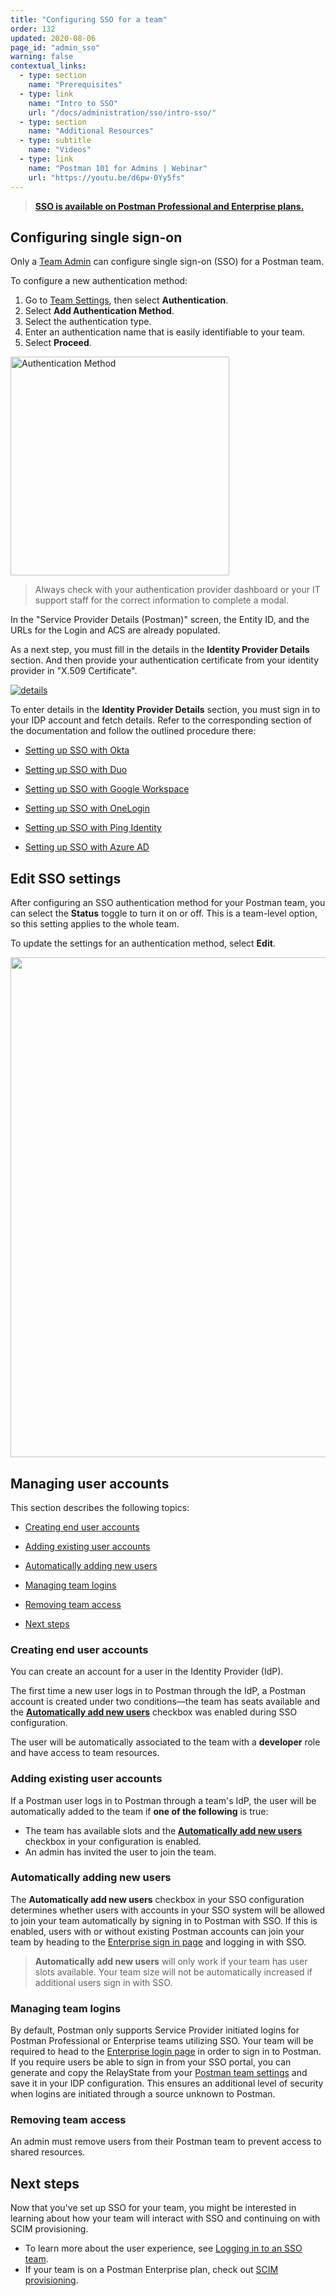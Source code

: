 ```yaml
---
title: "Configuring SSO for a team"
order: 132
updated: 2020-08-06
page_id: "admin_sso"
warning: false
contextual_links:
  - type: section
    name: "Prerequisites"
  - type: link
    name: "Intro to SSO"
    url: "/docs/administration/sso/intro-sso/"
  - type: section
    name: "Additional Resources"
  - type: subtitle
    name: "Videos"
  - type: link
    name: "Postman 101 for Admins | Webinar"
    url: "https://youtu.be/d6pw-0Yy5fs"
---
```


> __[SSO is available on Postman Professional and Enterprise plans.](https://www.postman.com/pricing)__

## Configuring single sign-on

Only a [Team Admin](/docs/collaborating-in-postman/roles-and-permissions/#team-roles) can configure single sign-on (SSO) for a Postman team.

To configure a new authentication method:

1. Go to [Team Settings](https://app.getpostman.com/dashboard/teams/edit), then select **Authentication**.
1. Select **Add Authentication Method**.
1. Select the authentication type.
1. Enter an authentication name that is easily identifiable to your team.
1. Select **Proceed**.

<img src="https://assets.postman.com/postman-docs/add-auth-method.jpg" width="350px" alt="Authentication Method"/>

> Always check with your authentication provider dashboard or your IT support staff for the correct information to complete a modal.

In the "Service Provider Details (Postman)" screen, the Entity ID, and the URLs for the Login and ACS are already populated.

As a next step, you must fill in the details in the **Identity Provider Details** section. And then provide your authentication certificate from your identity provider in "X.509 Certificate".

   [![details](https://assets.postman.com/postman-docs/server-provider-details.jpg)](https://assets.postman.com/postman-docs/server-provider-details.jpg)

To enter details in the **Identity Provider Details** section, you must sign in to your IDP account and fetch details. Refer to the corresponding section of the documentation and follow the outlined procedure there:

* [Setting up SSO with Okta](/docs/administration/sso/okta/)

* [Setting up SSO with Duo](/docs/administration/sso/duo/)

* [Setting up SSO with Google Workspace](/docs/administration/sso/google-workspace/)

* [Setting up SSO with OneLogin](/docs/administration/sso/onelogin/)

* [Setting up SSO with Ping Identity](/docs/administration/sso/ping-identity/)

* [Setting up SSO with Azure AD](/docs/administration/sso/azure-ad/)

## Edit SSO settings

After configuring an SSO authentication method for your Postman team, you can select the **Status** toggle to turn it on or off. This is a team-level option, so this setting applies to the whole team.

To update the settings for an authentication method, select **Edit**.

<img alt="" src="https://assets.postman.com/postman-docs/admin-sso-turn-on-auth-method-v9.jpg" width="800px"/>

## Managing user accounts

This section describes the following topics:

* [Creating end user accounts](#creating-end-user-accounts)

* [Adding existing user accounts](#adding-existing-user-accounts)

* [Automatically adding new users](#automatically-adding-new-users)

* [Managing team logins](#managing-team-logins)

* [Removing team access](#removing-team-access)

* [Next steps](#next-steps)

### Creating end user accounts

You can create an account for a user in the Identity Provider (IdP).

The first time a new user logs in to Postman through the IdP, a Postman account is created under two conditions—the team has seats available and the [**Automatically add new users**](#automatically-adding-new-users) checkbox was enabled during SSO configuration.

The user will be automatically associated to the team with a **developer** role and have access to team resources.

### Adding existing user accounts

If a Postman user logs in to Postman through a team's IdP, the user will be automatically added to the team if **one of the following** is true:

* The team has available slots and the [**Automatically add new users**](#automatically-adding-new-users) checkbox in your configuration is enabled.
* An admin has invited the user to join the team.

### Automatically adding new users

The **Automatically add new users** checkbox in your SSO configuration determines whether users with accounts in your SSO system will be allowed to join your team automatically by signing in to Postman with SSO. If this is enabled, users with or without existing Postman accounts can join your team by heading to the [Enterprise sign in page](https://identity.getpostman.com/enterprise/login) and logging in with SSO.

> **Automatically add new users** will only work if your team has user slots available. Your team size will not be automatically increased if additional users sign in with SSO.

### Managing team logins

By default, Postman only supports Service Provider initiated logins for Postman Professional or Enterprise teams utilizing SSO. Your team will be required to head to the [Enterprise login page](https://identity.getpostman.com/enterprise/login) in order to sign in to Postman. If you require users be able to sign in from your SSO portal, you can generate and copy the RelayState from your [Postman team settings](http://go.postman.co/settings/team/auth) and save it in your IDP configuration. This ensures an additional level of security when logins are initiated through a source unknown to Postman.

### Removing team access

An admin must remove users from their Postman team to prevent access to shared resources.

## Next steps

Now that you've set up SSO for your team, you might be interested in learning about how your team will interact with SSO and continuing on with SCIM provisioning.

* To learn more about the user experience, see [Logging in to an SSO team](/docs/administration/sso/user-sso/).
* If your team is on a Postman Enterprise plan, check out [SCIM provisioning](/docs/administration/scim-provisioning/scim-provisioning-overview/).
